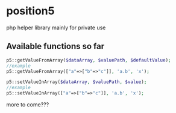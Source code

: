 # position5
php helper library mainly for private use

## Available functions so far

```php
p5::getValueFromArray($dataArray, $valuePath, $defaultValue);
//example
p5::getValueFromArray(["a"=>["b"=>"c"]], 'a.b', 'x');

p5::setValueInArray($dataArray, $valuePath, $value);
//example
p5::setValueInArray(["a"=>["b"=>"c"]], 'a.b', 'x');
```

more to come???
